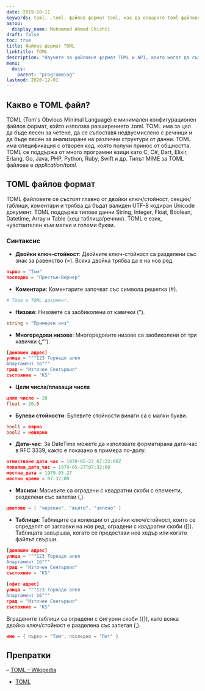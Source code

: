 ```yaml
---
date: 2019-10-11
keywords: toml, .toml, файлов формат toml, как да отваряте toml файлове, разширение .toml, разширение toml
автор:
  display_name: Muhammad Ahmad Chishti
draft: false
toc: true
title: Файлов формат TOML
linktitle: TOML
description: "Научете за файловия формат TOML и API, които могат да създават и отварят TOML файлове."
menu:
  docs:
    parent: "programming"
lastmod: 2020-12-01
---
```


## Какво е TOML файл? ##

TOML (Tom's Obvious Minimal Language) е минимален конфигурационен файлов формат, който използва разширението .toml. TOML има за цел да бъде лесен за четене, да се съпоставя недвусмислено с речници и да бъде лесен за анализиране на различни структури от данни. TOML има спецификация с отворен код, която получи принос от общността. TOML се поддържа от много програмни езици като C, C#, Dart, Elixir, Erlang, Go, Java, PHP, Python, Ruby, Swift и др. Типът MIME за TOML файлове е *application/toml*.


## TOML файлов формат ##

TOML файловете се състоят главно от двойки ключ/стойност, секции/таблици, коментари и трябва да бъдат валиден UTF-8 кодиран Unicode документ. TOML поддържа типове данни String, Integer, Float, Boolean, Datetime, Array и Table (хеш таблица/речник). TOML е език, чувствителен към малки и големи букви.

### Синтаксис ###

- **Двойки ключ-стойност**: Двойките ключ-стойност са разделени със знак за равенство (=). Всяка двойка трябва да е на нов ред.

``` toml
първо = "Том"
последно = "Престън-Вернер"
```

- **Коментари**: Коментарите започват със символа решетка (#).

``` toml
# Това е TOML документ.
```

- **Низове**: Низовете са заобиколени от кавички (").

``` toml
string = "Примерен низ"
```

- **Многоредови низове**: Многоредовите низове са заобиколени от три кавички („““).

``` toml
[домашен адрес]
улица = """123 Торнадо алея
Апартамент 16"""
град = "Източен Сентървил"
състояние = "KS"
```

- **Цели числа/плаващи числа**

``` toml
цяло число = 20
float = 20,5
```

- **Булеви стойности**: Булевите стойности винаги са с малки букви.

``` toml
bool1 = вярно
bool2 = невярно
```

- **Дата-час**: За DateTime можете да използвате форматирана дата-час в RFC 3339, както е показано в примера по-долу.

``` toml
отместване_дата_час = 1979-05-27 07:32:00Z
локална_дата_час = 1979-05-27T07:32:00
местна_дата = 1979-05-27
местно_време = 07:32:00
```

- **Масиви**: Масивите са оградени с квадратни скоби с елементи, разделени със запетаи (,).

``` toml
цветове = [ "червено", "жълто", "зелено" ]
```

- **Таблици**: Таблиците са колекции от двойки ключ/стойност, които се определят от заглавки на нов ред, оградени с квадратни скоби ([]). Таблицата завършва, когато се предостави нов хедър или когато файлът свърши.

``` toml
[домашен адрес]
улица = """123 Торнадо алея
Апартамент 16"""
град = "Източен Сентървил"
състояние = "KS"

[офис адрес]
улица = """123 Торнадо алея
Апартамент 16"""
град = "Източен Сентървил"
състояние = "KS"
```

Вградените таблици са оградени с фигурни скоби ({}), като всяка двойка ключ/стойност е разделена със запетая (,).

``` toml
име = { първо = "Том", последно = "Пит" }
```

## Препратки ##

– [TOML – Wikipedia](https://en.wikipedia.org/wiki/TOML)
- [TOML](https://toml.io/en/)


